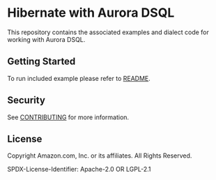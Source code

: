 # Hibernate with Aurora DSQL

This repository contains the associated examples and dialect code for working with Aurora DSQL.

## Getting Started

To run included example please refer to [README](https://github.com/awslabs/aurora-dsql-hibernate/blob/main/examples/pet-clinic-app/README.md).

## Security

See [CONTRIBUTING](CONTRIBUTING.md#security-issue-notifications) for more information.

## License

Copyright Amazon.com, Inc. or its affiliates. All Rights Reserved.

SPDX-License-Identifier: Apache-2.0 OR LGPL-2.1
